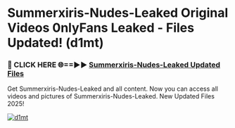 # Summerxiris-Nudes-Leaked Original Videos 0nlyFans Leaked - Files Updated! (d1mt)

<h3>🔴 CLICK HERE 🌐==►► <a href="https://tinyurl.com/52m3yx9h" rel="nofollow">Summerxiris-Nudes-Leaked Updated Files</a></h3>

Get Summerxiris-Nudes-Leaked and all content. Now you can access all videos and pictures of Summerxiris-Nudes-Leaked. New Updated Files 2025!

[![d1mt](https://i.imgur.com/TnHtlc8.gif)](https://tinyurl.com/52m3yx9h)
